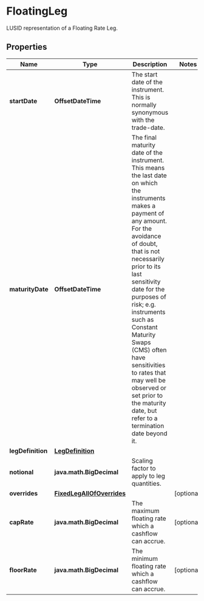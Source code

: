 

# FloatingLeg

LUSID representation of a Floating Rate Leg.

## Properties

| Name | Type | Description | Notes |
|------------ | ------------- | ------------- | -------------|
|**startDate** | **OffsetDateTime** | The start date of the instrument. This is normally synonymous with the trade-date. |  |
|**maturityDate** | **OffsetDateTime** | The final maturity date of the instrument. This means the last date on which the instruments makes a payment of any amount.  For the avoidance of doubt, that is not necessarily prior to its last sensitivity date for the purposes of risk; e.g. instruments such as  Constant Maturity Swaps (CMS) often have sensitivities to rates that may well be observed or set prior to the maturity date, but refer to a termination date beyond it. |  |
|**legDefinition** | [**LegDefinition**](LegDefinition.md) |  |  |
|**notional** | **java.math.BigDecimal** | Scaling factor to apply to leg quantities. |  |
|**overrides** | [**FixedLegAllOfOverrides**](FixedLegAllOfOverrides.md) |  |  [optional] |
|**capRate** | **java.math.BigDecimal** | The maximum floating rate which a cashflow can accrue. |  [optional] |
|**floorRate** | **java.math.BigDecimal** | The minimum floating rate which a cashflow can accrue. |  [optional] |



